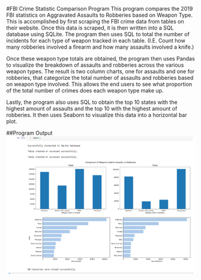 #FBI Crime Statistic Comparison Program
This program compares the 2019 FBI statistics on Aggravated Assaults to Robberies based on Weapon Type.  This is accomplished by first scraping the FBI crime data from tables on their website.  Once this data is scraped, it is then written into a SQL database using SQLite.  The program then uses SQL to total the number of incidents for each type of weapon tracked in each table.  (I.E. Count how many robberies involved a firearm and how many assaults involved a knife.)

Once these weapon type totals are obtained, the program then uses Pandas to visualize the breakdown of assaults and robberies across the various weapon types.  The result is two column charts, one for assaults and one for robberies, that categorize the total number of assaults and robberies based on weapon type involved.  This allows the end users to see what proportion of the total number of crimes does each weapon type make up.

Lastly, the program also uses SQL to obtain the top 10 states with the highest amount of assaults and the top 10 with the highest amount of robberies.  It then uses Seaborn to visualize this data into a horizontal bar plot.

##Program Output
![Insert Image](ProgramOutput.PNG)